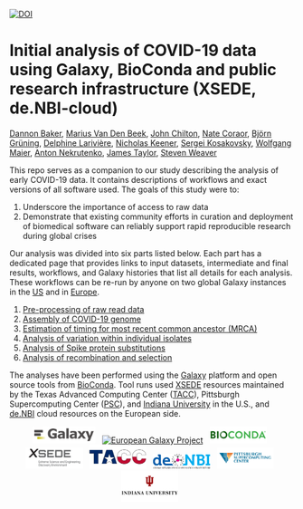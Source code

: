 
[![DOI](https://zenodo.org/badge/240286467.svg)](https://zenodo.org/badge/latestdoi/240286467)


# Initial analysis of COVID-19 data using Galaxy, BioConda and public research infrastructure (XSEDE, de.NBI-cloud)

[Dannon Baker](https://github.com/dannon),
[Marius Van Den Beek](https://github.com/mvdbeek), 
[John Chilton]( https://github.com/jmchilton), 
[Nate Coraor](https://github.com/natefoo), 
[Björn Grüning](https://github.com/bgruening),
[Delphine Larivière](https://github.com/Delphine-L), 
[Nicholas Keener](https://github.com/nickeener), 
[Sergei Kosakovsky](https://github.com/spond), 
[Wolfgang Maier](https://github.com/wm75),
[Anton Nekrutenko](https://github.com/nekrut), 
[James Taylor](https://github.com/jxtx), 
[Steven Weaver](https://github.com/stevenweaver)

This repo serves as a companion to our study describing the analysis of early COVID-19 data. It contains descriptions of workflows and exact versions of all software used. The goals of this study were to:

 1. Underscore the importance of access to raw data
 2. Demonstrate that existing community efforts in curation and deployment of biomedical software can reliably support rapid reproducible research during global crises 

Our analysis was divided into six parts listed below. Each part has a dedicated page that provides links to input datasets, intermediate and final results, workflows, and Galaxy histories that list all details for each analysis. These workflows can be re-run by anyone on two global Galaxy instances in the [US](http://usegalaxy.org) and in [Europe](http://usegalaxy.eu).

  1. [Pre-processing of raw read data](https://github.com/galaxyproject/SARS-CoV-2/tree/master/1-PreProcessing)
  2. [Assembly of COVID-19 genome](https://github.com/galaxyproject/SARS-CoV-2/tree/master/2-Assembly)
  3. [Estimation of timing for most recent common ancestor (MRCA)](https://github.com/galaxyproject/SARS-CoV-2/tree/master/3-MRCA)
  4. [Analysis of variation within individual isolates](https://github.com/galaxyproject/SARS-CoV-2/tree/master/4-Variation)
  5. [Analysis of Spike protein substitutions](https://github.com/galaxyproject/SARS-CoV-2/tree/master/5-S-analysis)
  6. [Analysis of recombination and selection](https://github.com/galaxyproject/SARS-CoV-2/tree/master/6-RecombinationSelection)

 The analyses have been performed using the [Galaxy](http://galaxyproject.org) platform and open source tools from [BioConda](https://bioconda.github.io/). Tool runs used [XSEDE](https://www.xsede.org/) resources maintained by the Texas Advanced Computing Center ([TACC](https://www.tacc.utexas.edu/)), Pittsburgh Supercomputing Center ([PSC](https://www.psc.edu/)), and [Indiana University](https://jetstream-cloud.org/) in the U.S., and [de.NBI](https://www.denbi.de/) cloud resources on the European side.

 <p align="center">
  <a href="https://galaxyproject.org">  <img src="img/galaxy_logo.png" width= "22%" alt="Galaxy Project" /></a> &nbsp; 
  <a href="https://galaxyproject.eu">  <img src="https://raw.githubusercontent.com/usegalaxy-eu/branding/master/galaxy-eu/galaxy-eu.256.png" width= "20%" alt="European Galaxy Project" /></a> &nbsp; 
  <a href="https://bioconda.org">       <img src="img/bioconda_logo.png" width="20%" alt="bioconda" /></a> &nbsp; 
  <a href="https://xsede.org">          <img src="img/xsede_logo.png" width="20%" alt="XSEDE" /></a> &nbsp;
  <a href="https://www.tacc.utexas.edu"><img src="img/tacc_logo.png" width="20%" alt="TACC" /></a> &nbsp;
  <a href="https://www.denbi.de"><img src="img/denbi-logo-color.svg" width="20%" alt="de.NBI" /></a> &nbsp;
  <a href="https://www.psc.edu">        <img src="img/psc_logo.jpg" width="20%" alt="PSC" /></a> &nbsp;
  <a href="https://www.iu.edu">         <img src="img/iu_logo.jpg" width="20%" alt="Indiana Univeristy" /></a> &nbsp;
</p>
